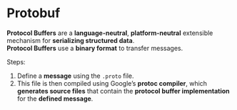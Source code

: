 # Protobuf
**Protocol Buffers** are a **language-neutral**, **platform-neutral** extensible mechanism for **serializing structured data**.<br>
**Protocol Buffers** use a **binary format** to transfer messages.<br>

Steps:
1. Define a **message** using the `.proto` file.
2. This file is then compiled using Google’s **protoc compiler**, which **generates source files** that contain the **protocol buffer implementation** for the **defined message**.